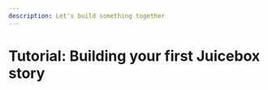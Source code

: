 ```yaml
---
description: Let's build something together
---
```


# Tutorial: Building your first Juicebox story



## 

